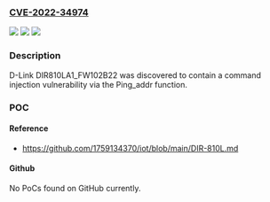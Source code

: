 ### [CVE-2022-34974](https://cve.mitre.org/cgi-bin/cvename.cgi?name=CVE-2022-34974)
![](https://img.shields.io/static/v1?label=Product&message=n%2Fa&color=blue)
![](https://img.shields.io/static/v1?label=Version&message=n%2Fa&color=blue)
![](https://img.shields.io/static/v1?label=Vulnerability&message=n%2Fa&color=brighgreen)

### Description

D-Link DIR810LA1_FW102B22 was discovered to contain a command injection vulnerability via the Ping_addr function.

### POC

#### Reference
- https://github.com/1759134370/iot/blob/main/DIR-810L.md

#### Github
No PoCs found on GitHub currently.

